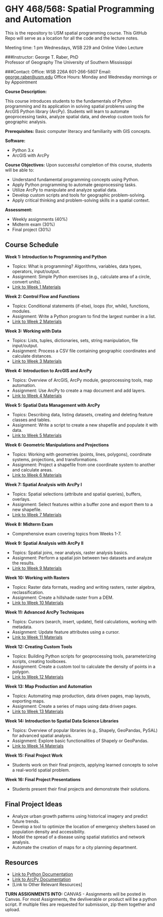 # GHY 468/568: Spatial Programming and Automation

This is the repository to USM spatial programming course.  This GitHub Repo will serve as a location for all the code and the lecture notes. 

Meeting time: 1 pm Wednesdays, WSB 229 and Online Video Lecture 

###Instructor:
George T. Raber, PhD  
Professor of Geography
The University of Southern Mississippi

###Contact:
Office: WSB 226A 601-266-5807
Email: george.raber@usm.edu
Office Hours: Monday and Wednesday mornings or by Appointment

**Course Description:**

This course introduces students to the fundamentals of Python programming and its application in solving spatial problems using the ArcGIS Python library (ArcPy). Students will learn to automate geoprocessing tasks, analyze spatial data, and develop custom tools for geographic analysis.

**Prerequisites:** Basic computer literacy and familiarity with GIS concepts.

**Software:** 
* Python 3.x
* ArcGIS with ArcPy


**Course Objectives:** Upon successful completion of this course, students will be able to:

* Understand fundamental programming concepts using Python.
* Apply Python programming to automate geoprocessing tasks.
* Utilize ArcPy to manipulate and analyze spatial data.
* Develop custom scripts and tools for geographic problem-solving.
* Apply critical thinking and problem-solving skills in a spatial context.


**Assessment:**

* Weekly assignments (40%)
* Midterm exam (30%)
* Final project (30%)


## Course Schedule

**Week 1: Introduction to Programming and Python**

* Topics: What is programming? Algorithms, variables, data types, operators, input/output.
* Assignment: Simple Python exercises (e.g., calculate area of a circle, convert units).
* [Link to Week 1 Materials](/week01) 

**Week 2: Control Flow and Functions**

* Topics: Conditional statements (if-else), loops (for, while), functions, modules.
* Assignment: Write a Python program to find the largest number in a list.
* [Link to Week 2 Materials](/week02) 

**Week 3: Working with Data**

* Topics: Lists, tuples, dictionaries, sets, string manipulation, file input/output.
* Assignment: Process a CSV file containing geographic coordinates and calculate distances.
* [Link to Week 3 Materials](/week03) 

**Week 4: Introduction to ArcGIS and ArcPy**

* Topics: Overview of ArcGIS, ArcPy module, geoprocessing tools, map automation.
* Assignment: Use ArcPy to create a map document and add layers.
* [Link to Week 4 Materials](/week04) 

**Week 5:  Spatial Data Management with ArcPy**

* Topics: Describing data, listing datasets, creating and deleting feature classes and tables.
* Assignment: Write a script to create a new shapefile and populate it with data.
* [Link to Week 5 Materials](/week05) 

**Week 6:  Geometric Manipulations and Projections**

* Topics:  Working with geometries (points, lines, polygons),  coordinate systems, projections, and transformations.
* Assignment:  Project a shapefile from one coordinate system to another and calculate areas.
* [Link to Week 6 Materials](/week06) 

**Week 7:  Spatial Analysis with ArcPy I**

* Topics:  Spatial selections (attribute and spatial queries), buffers, overlays.
* Assignment:  Select features within a buffer zone and export them to a new shapefile.
* [Link to Week 7 Materials](/week07) 

**Week 8: Midterm Exam**

* Comprehensive exam covering topics from Weeks 1-7.

**Week 9: Spatial Analysis with ArcPy II**

* Topics:  Spatial joins,  near analysis,  raster analysis basics.
* Assignment: Perform a spatial join between two datasets and analyze the results.
* [Link to Week 9 Materials](/week09) 

**Week 10:  Working with Rasters**

* Topics:  Raster data formats,  reading and writing rasters,  raster algebra,  reclassification.
* Assignment:  Create a hillshade raster from a DEM.
* [Link to Week 10 Materials](/week10) 

**Week 11:  Advanced ArcPy Techniques**

* Topics:  Cursors (search, insert, update),  field calculations,  working with metadata.
* Assignment:  Update feature attributes using a cursor.
* [Link to Week 11 Materials](/week11) 

**Week 12:  Creating Custom Tools**

* Topics:  Building Python scripts for geoprocessing tools,  parameterizing scripts,  creating toolboxes.
* Assignment:  Create a custom tool to calculate the density of points in a polygon.
* [Link to Week 12 Materials](/week12) 

**Week 13:  Map Production and Automation**

* Topics:  Automating map production,  data driven pages,  map layouts,  exporting maps.
* Assignment:  Create a series of maps using data driven pages.
* [Link to Week 13 Materials](/week13) 

**Week 14:  Introduction to Spatial Data Science Libraries**

* Topics: Overview of popular libraries (e.g., Shapely, GeoPandas, PySAL) for advanced spatial analysis.
* Assignment: Explore basic functionalities of Shapely or GeoPandas.
* [Link to Week 14 Materials](/week14) 

**Week 15:  Final Project Work**

* Students work on their final projects, applying learned concepts to solve a real-world spatial problem.

**Week 16:  Final Project Presentations**

* Students present their final projects and demonstrate their solutions.


## Final Project Ideas

* Analyze urban growth patterns using historical imagery and predict future trends.
* Develop a tool to optimize the location of emergency shelters based on population density and accessibility.
* Model the spread of a disease using spatial statistics and network analysis.
* Automate the creation of maps for a city planning department.


## Resources

* [Link to Python Documentation](https://docs.python.org/3/)
* [Link to ArcPy Documentation](https://pro.arcgis.com/en/pro-app/latest/arcpy/get-started/what-is-arcpy-.htm)
* [Link to Other Relevant Resources]


**TURN ASSIGNMENTS INTO:**
CANVAS - Assignments will be posted in Canvas.  For most Assignments, the devliverable or product will be a python script.  If multiple files are requested for submission, zip them together and upload.











